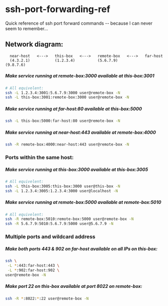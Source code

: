 ssh-port-forwarding-ref
=======================

Quick reference of ssh port forward commands -- because I can never seem to remember...


## Network diagram:
```
  near-host   <--->   this-box   <--->   remote-box   <--->   far-host
  (4.3.2.1)           (1.2.3.4)          (5.6.7.9)            (9.8.7.6)
```

##### Make service running at remote-box:3000 available at this-box:3001

```bash
# All equivelent:
ssh -L 1.2.3.4:3001:5.6.7.9:3000 user@remote-box -N
ssh -L this-box:3001:remote-box:3000 user@remote-box -N
```

##### Make service running at far-host:80 available at this-box:5000

```bash
ssh -L this-box:5000:far-host:80 user@remote-box -N
```

##### Make service running at near-host:443 available at remote-box:4000

```bash
ssh -R remote-box:4000:near-host:443 user@remote-box -N
```


### Ports within the same host:

##### Make service running at this-box:3000 available at this-box:3005

```bash
# All equivelent:
ssh -L this-box:3005:this-box:3000 user@this-box -N
ssh -L 1.2.3.4:3005:1.2.3.4:3000 user@localhost -N
```

##### Make service running at remote-box:5000 available at remote-box:5010

```bash
# All equivelent:
ssh -R remote-box:5010:remote-box:5000 user@remote-box -N
ssh -R 5.6.7.9:5010:5.6.7.9:5000 user@5.6.7.9 -N
```

### Multiple ports and wildcard address

##### Make both ports 443 & 902 on far-host available on all IPs on this-box:

```bash
ssh \
 -L *:443:far-host:443 \
 -L *:902:far-host:902 \
user@remote-box -N
```

##### Make port 22 on this-box available at port 8022 on remote-box:

```bash
ssh -R *:8022:*:22 user@remote-box -N
```
